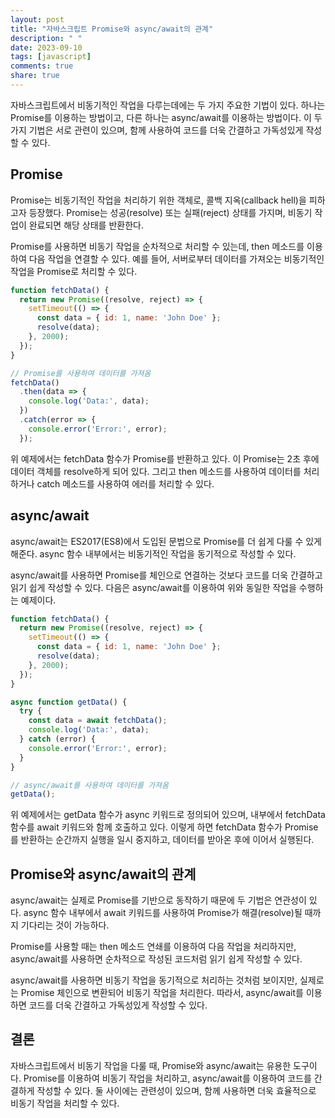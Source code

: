 ```yaml
---
layout: post
title: "자바스크립트 Promise와 async/await의 관계"
description: " "
date: 2023-09-10
tags: [javascript]
comments: true
share: true
---
```


자바스크립트에서 비동기적인 작업을 다루는데에는 두 가지 주요한 기법이 있다. 하나는 Promise를 이용하는 방법이고, 다른 하나는 async/await를 이용하는 방법이다. 이 두 가지 기법은 서로 관련이 있으며, 함께 사용하여 코드를 더욱 간결하고 가독성있게 작성할 수 있다.

## Promise

Promise는 비동기적인 작업을 처리하기 위한 객체로, 콜백 지옥(callback hell)을 피하고자 등장했다. Promise는 성공(resolve) 또는 실패(reject) 상태를 가지며, 비동기 작업이 완료되면 해당 상태를 반환한다.

Promise를 사용하면 비동기 작업을 순차적으로 처리할 수 있는데, then 메소드를 이용하여 다음 작업을 연결할 수 있다. 예를 들어, 서버로부터 데이터를 가져오는 비동기적인 작업을 Promise로 처리할 수 있다.

```javascript
function fetchData() {
  return new Promise((resolve, reject) => {
    setTimeout(() => {
      const data = { id: 1, name: 'John Doe' };
      resolve(data);
    }, 2000);
  });
}

// Promise를 사용하여 데이터를 가져옴
fetchData()
  .then(data => {
    console.log('Data:', data);
  })
  .catch(error => {
    console.error('Error:', error);
  });
```

위 예제에서는 fetchData 함수가 Promise를 반환하고 있다. 이 Promise는 2초 후에 데이터 객체를 resolve하게 되어 있다. 그리고 then 메소드를 사용하여 데이터를 처리하거나 catch 메소드를 사용하여 에러를 처리할 수 있다.

## async/await

async/await는 ES2017(ES8)에서 도입된 문법으로 Promise를 더 쉽게 다룰 수 있게 해준다. async 함수 내부에서는 비동기적인 작업을 동기적으로 작성할 수 있다.

async/await를 사용하면 Promise를 체인으로 연결하는 것보다 코드를 더욱 간결하고 읽기 쉽게 작성할 수 있다. 다음은 async/await를 이용하여 위와 동일한 작업을 수행하는 예제이다.

```javascript
function fetchData() {
  return new Promise((resolve, reject) => {
    setTimeout(() => {
      const data = { id: 1, name: 'John Doe' };
      resolve(data);
    }, 2000);
  });
}

async function getData() {
  try {
    const data = await fetchData();
    console.log('Data:', data);
  } catch (error) {
    console.error('Error:', error);
  }
}

// async/await를 사용하여 데이터를 가져옴
getData();
```

위 예제에서는 getData 함수가 async 키워드로 정의되어 있으며, 내부에서 fetchData 함수를 await 키워드와 함께 호출하고 있다. 이렇게 하면 fetchData 함수가 Promise를 반환하는 순간까지 실행을 일시 중지하고, 데이터를 받아온 후에 이어서 실행된다.

## Promise와 async/await의 관계

async/await는 실제로 Promise를 기반으로 동작하기 때문에 두 기법은 연관성이 있다. async 함수 내부에서 await 키워드를 사용하여 Promise가 해결(resolve)될 때까지 기다리는 것이 가능하다.

Promise를 사용할 때는 then 메소드 연쇄를 이용하여 다음 작업을 처리하지만, async/await를 사용하면 순차적으로 작성된 코드처럼 읽기 쉽게 작성할 수 있다.

async/await를 사용하면 비동기 작업을 동기적으로 처리하는 것처럼 보이지만, 실제로는 Promise 체인으로 변환되어 비동기 작업을 처리한다. 따라서, async/await를 이용하면 코드를 더욱 간결하고 가독성있게 작성할 수 있다.

## 결론

자바스크립트에서 비동기 작업을 다룰 때, Promise와 async/await는 유용한 도구이다. Promise를 이용하여 비동기 작업을 처리하고, async/await를 이용하여 코드를 간결하게 작성할 수 있다. 둘 사이에는 관련성이 있으며, 함께 사용하면 더욱 효율적으로 비동기 작업을 처리할 수 있다.